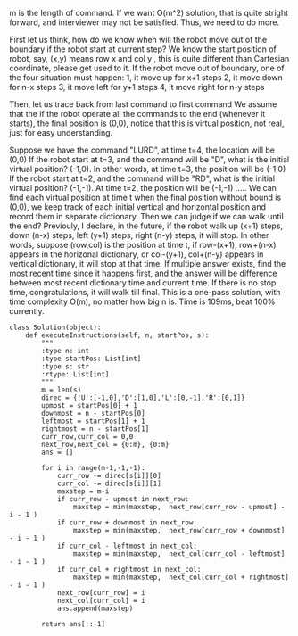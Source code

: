 m is the length of command.
If we want O(m^2) solution, that is quite stright forward, and interviewer may not be satisfied. Thus, we need to do more.

First let us think, how do we know when will the robot move out of the boundary if the robot start at current step?
We know the start position of robot, say, (x,y) means row x and col y , this is quite different than Cartesian coordinate, please get used to it.
If the robot move out of boundary, one of the four situation must happen:
1, it move up for x+1 steps
2, it move down for n-x steps
3, it move left for y+1 steps
4, it move right for n-y steps

Then, let us trace back from last command to first command
We assume that the if the robot operate all the commands to the end (whenever it starts), the final position is (0,0), notice that this is virtual position, not real, just for easy understanding.

Suppose we have the command "LURD", at time t=4, the location will be (0,0)
If the robot start at t=3, and the command will be "D", what is the initial virtual position?
(-1,0). In other words, at time t=3, the position will be (-1,0)
If the robot start at t=2, and the command will be "RD", what is the initial virtual position? (-1,-1). At time t=2, the position will be (-1,-1)
.....
We can find each virtual position at time t when the final position without bound is (0,0), we keep track of each initial vertical and horizontal position and record them in separate dictionary.
Then we can judge if we can walk until the end?
Previouly, I declare, in the future, if the robot walk up (x+1) steps, down (n-x) steps, left (y+1) steps, right (n-y) steps, it will stop.
In other words, suppose (row,col) is the position at time t, if row-(x+1), row+(n-x) appears in the horizonal dictionary, or col-(y+1), col+(n-y) appears in vertical dictionary, it will stop at that time. If multiple answer exists, find the most recent time since it happens first, and the answer will be difference between most recent dictionary time and current time.
If there is no stop time, congratulations, it will walk till final.
This is a one-pass solution, with time complexity O(m), no matter how big n is. Time is 109ms, beat 100% currently.

```
class Solution(object):
    def executeInstructions(self, n, startPos, s):
        """
        :type n: int
        :type startPos: List[int]
        :type s: str
        :rtype: List[int]
        """
        m = len(s)
        direc = {'U':[-1,0],'D':[1,0],'L':[0,-1],'R':[0,1]}
        upmost = startPos[0] + 1
        downmost = n - startPos[0]
        leftmost = startPos[1] + 1
        rightmost = n - startPos[1]
        curr_row,curr_col = 0,0    
        next_row,next_col = {0:m}, {0:m}
        ans = []
        
        for i in range(m-1,-1,-1):
            curr_row -= direc[s[i]][0]
            curr_col -= direc[s[i]][1]
            maxstep = m-i
            if curr_row - upmost in next_row:  
                maxstep = min(maxstep,  next_row[curr_row - upmost] - i - 1 )
            if curr_row + downmost in next_row:  
                maxstep = min(maxstep,  next_row[curr_row + downmost] - i - 1 )
            if curr_col - leftmost in next_col:  
                maxstep = min(maxstep,  next_col[curr_col - leftmost] - i - 1 )
            if curr_col + rightmost in next_col: 
                maxstep = min(maxstep,  next_col[curr_col + rightmost] - i - 1 )
            next_row[curr_row] = i
            next_col[curr_col] = i
            ans.append(maxstep)
            
        return ans[::-1]
```